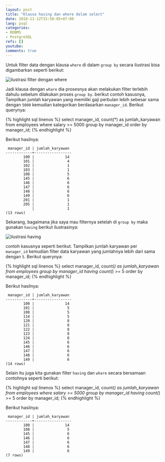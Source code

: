 ```yaml
---
layout: post
title: "Klausa having dan where dalam select"
date: 2018-11-12T15:58:05+07:00
lang: psql
categories:
- RDBMS
- PostgreSQL
refs: []
youtube: 
comments: true
---
```


Untuk filter data dengan klausa `where` di dalam `group by` secara ilustrasi bisa digambarkan seperti berikut:

![ilustrasi filter dengan where]({{site.baseurl}}/resources/posts/psql-group-by/konsep-group-by-where.png)

Jadi klausa dengan `whare` dia prosesnya akan melakukan filter terlebih dahulu sebelum dilakukan proses `group by`. berikut contoh kasusnya, Tampilkan jumlah karyawan yang memiliki gaji perbulan lebih sebesar sama dengan `5000` kemudian kategorikan berdasarkan `manager_id`. Berikut querynya:

{% highlight sql linenos %}
select 
    manager_id, 
    count(*) as jumlah_karyawan
from employees
    where salary >= 5000
group by manager_id
order by manager_id;
{% endhighlight %}

Berikut hasilnya:

```postgresql_console
 manager_id | jumlah_karyawan 
------------+-----------------
        100 |              14
        101 |               4
        102 |               1
        103 |               1
        108 |               5
        145 |               6
        146 |               6
        147 |               6
        148 |               6
        149 |               6
        201 |               1
        205 |               1
            |               1
(13 rows)
```

Sekarang, bagaimana jika saya mau filternya setelah di `group by` maka gunakan `having` berikut ilustrasinya:

![ilustrasi having]({{site.baseurl}}/resources/posts/psql-group-by/konsep-group-by-having.png)

contoh kasusnya seperti berikut. Tampilkan jumlah karyawan per `manager_id` kemudian filter data karyawan yang jumlahnya lebih dari sama dengan `5`. Berikut querynya:

{% highlight sql linenos %}
select 
    manager_id,
    count(*) as jumlah_karyawan
from employees
group by manager_id
    having count(*) >= 5
order by manager_id;
{% endhighlight %}

Berikut hasilnya:

```postgresql-console
 manager_id | jumlah_karyawan 
------------+-----------------
        100 |              14
        101 |               5
        108 |               5
        114 |               5
        120 |               8
        121 |               8
        122 |               8
        123 |               8
        124 |               8
        145 |               6
        146 |               6
        147 |               6
        148 |               6
        149 |               6
(14 rows)
```

Selain itu juga kita gunakan filter `having` dan `whare` secara bersamaan contohnya seperti berikut:

{% highlight sql linenos %}
select 
    manager_id, 
    count(*) as jumlah_karyawan
from employees
    where salary >= 5000
group by manager_id
    having count(*) >= 5
order by manager_id;
{% endhighlight %}

Berikut hasilnya:

```postgresql-console
 manager_id | jumlah_karyawan 
------------+-----------------
        100 |              14
        108 |               5
        145 |               6
        146 |               6
        147 |               6
        148 |               6
        149 |               6
(7 rows)
```